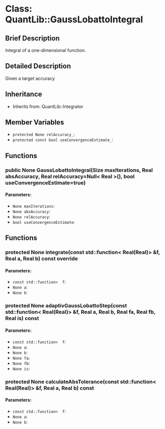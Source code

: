 # Class: QuantLib::GaussLobattoIntegral

## Brief Description
Integral of a one-dimensional function. 

## Detailed Description
Given a target accuracy 

## Inheritance
- Inherits from: QuantLib::Integrator

## Member Variables
- `protected None relAccuracy_`: 
- `protected const bool useConvergenceEstimate_`: 

## Functions
### public None GaussLobattoIntegral(Size maxIterations, Real absAccuracy, Real relAccuracy=Null< Real >(), bool useConvergenceEstimate=true)

#### Parameters:
- `None maxIterations`: 
- `None absAccuracy`: 
- `None relAccuracy`: 
- `bool useConvergenceEstimate`: 

## Functions
### protected None integrate(const std::function< Real(Real)> &f, Real a, Real b) const override

#### Parameters:
- `const std::function<  f`: 
- `None a`: 
- `None b`: 

### protected None adaptivGaussLobattoStep(const std::function< Real(Real)> &f, Real a, Real b, Real fa, Real fb, Real is) const

#### Parameters:
- `const std::function<  f`: 
- `None a`: 
- `None b`: 
- `None fa`: 
- `None fb`: 
- `None is`: 

### protected None calculateAbsTolerance(const std::function< Real(Real)> &f, Real a, Real b) const

#### Parameters:
- `const std::function<  f`: 
- `None a`: 
- `None b`: 

